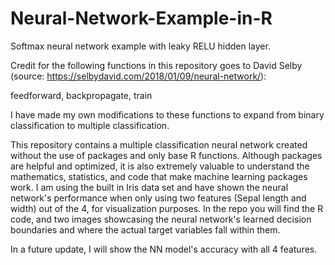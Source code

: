 # Neural-Network-Example-in-R
Softmax neural network example with leaky RELU hidden layer.

Credit for the following functions in this repository goes to David Selby (source: https://selbydavid.com/2018/01/09/neural-network/):

feedforward, backpropagate, train

I have made my own modifications to these functions to expand from binary classification to multiple classification.

This repository contains a multiple classification neural network created without the use of packages and only base R functions. Although packages are helpful and optimized, it is also extremely valuable to understand the mathematics, statistics, and code that make machine learning packages work. I am using the built in Iris data set and have shown the neural network's performance when only using two features (Sepal length and width) out of the 4, for visualization purposes. In the repo you will find the R code, and two images showcasing the neural network's learned decision boundaries and where the actual target variables fall within them.

In a future update, I will show the NN model's accuracy with all 4 features.


